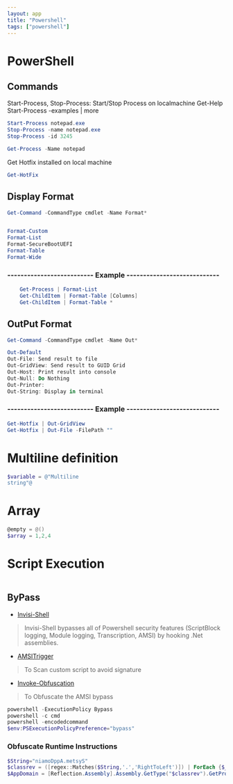 ```yaml
---
layout: app
title: "Powershell"
tags: ["powershell"]
---
```


# PowerShell

## Commands

Start-Process, Stop-Process: Start/Stop Process on localmachine
Get-Help Start-Process -examples | more

```powershell
Start-Process notepad.exe
Stop-Process -name notepad.exe
Stop-Process -id 3245
```

```powershell
Get-Process -Name notepad
```

Get Hotfix installed on local machine

```powershell
Get-HotFix
```

## Display Format 

```powershell
Get-Command -CommandType cmdlet -Name Format*


Format-Custom
Format-List
Format-SecureBootUEFI
Format-Table
Format-Wide
```


### -------------------------- Example ----------------------------
```powershell
	Get-Process | Format-List
	Get-ChildItem | Format-Table [Columns]
	Get-ChildItem | Format-Table *
```

## OutPut Format
```powershell
Get-Command -CommandType cmdlet -Name Out*

Out-Default
Out-File: Send result to file
Out-GridView: Send result to GUID Grid
Out-Host: Print result into console
Out-Null: Do Nothing
Out-Printer: 
Out-String: Display in terminal
```

### -------------------------- Example ----------------------------

```powershell
Get-Hotfix | Out-GridView
Get-Hotfix | Out-File -FilePath ""
```

# Multiline definition

```powershell
$variable = @"Multiline
string"@
```

# Array

```powershell
@empty = @()
$array = 1,2,4
```


# Script Execution

```powershell

```

## ByPass 

- [Invisi-Shell](https://github.com/OmerYa/Invisi-Shell)
> Invisi-Shell bypasses all of Powershell security features (ScriptBlock logging, Module logging, Transcription, AMSI) by hooking .Net assemblies.

- [AMSITrigger](https://github.com/RythmStick/AMSITrigger)
> To Scan custom script to avoid signature

- [Invoke-Obfuscation](https://github.com/danielbohannon/Invoke-Obfuscation)
> To Obfuscate the AMSI bypass


```powershell
powershell -ExecutionPolicy Bypass
powershell -c cmd
powershell -encodedcommand
$env:PSExecutionPolicyPreference="bypass"
```

### Obfuscate Runtime Instructions

```powershell
$String="niamoDppA.metsyS"
$classrev = ([regex::Matches($String,'.','RightToLeft')]) | ForEach {$_.value} - join ''
$AppDomain = [Reflection.Assembly].Assembly.GetType("$classrev").GetProperty('CurrentDomain').GetValue($null, @())

```
